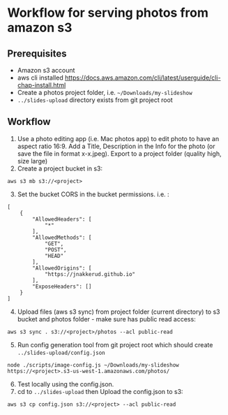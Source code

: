 # Workflow for serving photos from amazon s3

## Prerequisites

- Amazon s3 account
- aws cli installed https://docs.aws.amazon.com/cli/latest/userguide/cli-chap-install.html
- Create a photos project folder, i.e. `~/Downloads/my-slideshow`
- `../slides-upload` directory exists from git project root

## Workflow

1. Use a photo editing app (i.e. Mac photos app) to edit photo to have an aspect ratio 16:9. Add a Title, Description in the Info for the photo (or save the file in format x-x.jpeg). Export to a project folder  (quality high, size large)
2. Create a project bucket in s3:
```
aws s3 mb s3://<project>
```
3. Set the bucket CORS in the bucket permissions. i.e. :
```
[
    {
        "AllowedHeaders": [
            "*"
        ],
        "AllowedMethods": [
            "GET",
            "POST",
            "HEAD"
        ],
        "AllowedOrigins": [
            "https://jnakkerud.github.io"
        ],
        "ExposeHeaders": []
    }
]
```
4. Upload files (aws s3 sync)  from project folder (current directory) to s3 bucket and photos folder - make sure has public read access:
```
aws s3 sync . s3://<project>/photos --acl public-read
```
5. Run config generation tool from git project root which should create `../slides-upload/config.json` 
```
node ./scripts/image-config.js ~/Downloads/my-slideshow https://<project>.s3-us-west-1.amazonaws.com/photos/
```
6. Test locally using the config.json.   
7. cd to `../slides-upload` then Upload the config.json to s3:
```
aws s3 cp config.json s3://<project> --acl public-read
```